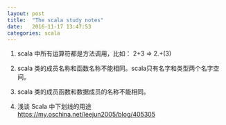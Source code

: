 ```yaml
---
layout: post
title:  "The scala study notes"
date:   2016-11-17 13:47:53
categories: scala
---
```


1. scala 中所有运算符都是方法调用，比如： 2+3 => 2.+(3)

2. scala 类的成员名称和函数名称不能相同。scala只有名字和类型两个名字空间。

3. scala 类的成员函数和数据成员的名称不能相同。

4. 浅谈 Scala 中下划线的用途 <https://my.oschina.net/leejun2005/blog/405305>




